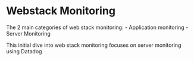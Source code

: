 # Webstack Monitoring

The 2 main categories of web stack monitoring:
    - Application monitoring
    - Server Monitoring

This initial dive into web stack monitoring focuses on server monitoring using Datadog

